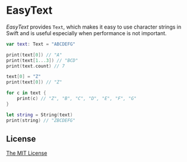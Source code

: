 # EasyText

_EasyText_ provides `Text`, which makes it easy to use character strings in Swift and is useful especially when performance is not important.

```swift
var text: Text = "ABCDEFG"

print(text[0]) // "A"
print(text[1...3]) // "BCD"
print(text.count) // 7

text[0] = "Z"
print(text[0]) // "Z"

for c in text {
    print(c) // "Z", "B", "C", "D", "E", "F", "G"
}

let string = String(text)
print(string) // "ZBCDEFG"
```

## License

[The MIT License](LICENSE)
